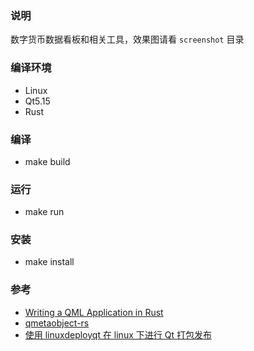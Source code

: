 ### 说明
数字货币数据看板和相关工具，效果图请看 `screenshot` 目录

### 编译环境
- Linux
- Qt5.15
- Rust

### 编译
- make build

### 运行
- make run

### 安装
- make install

### 参考
- [Writing a QML Application in Rust](https://dev.to/ayush1325/writing-a-qml-application-in-rust-part-1-3pgi)
- [qmetaobject-rs](https://github.com/woboq/qmetaobject-rs)
- [使用 linuxdeployqt 在 linux 下进行 Qt 打包发布](https://blog.csdn.net/zyhse/article/details/106381937)
